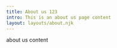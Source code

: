 ```yaml
---
title: About us 123
intro: This is an about us page content
layout: layouts/about.njk
---
```

about us content